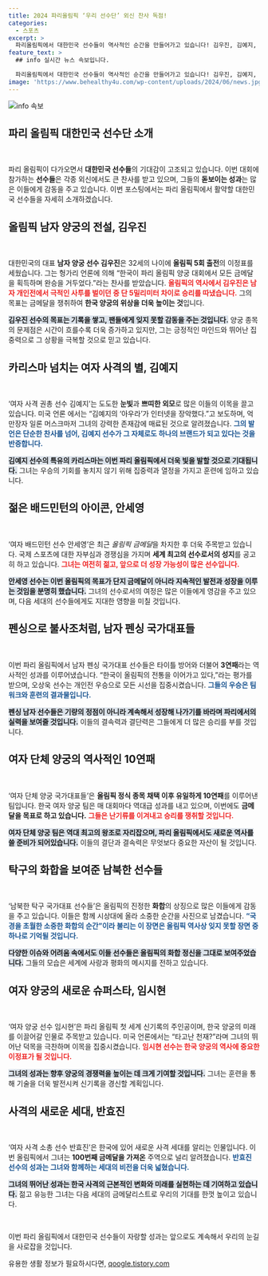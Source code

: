 ```yaml
---
title: 2024 파리올림픽 ‘우리 선수단’ 외신 찬사 독점!
categories:
  - 스포츠
excerpt: >
  파리올림픽에서 대한민국 선수들이 역사적인 순간을 만들어가고 있습니다! 김우진, 김예지, 안세영 등 스타 선수들의 열정과 놀라운 성적을 확인하고, 그들의 카리스마에 빠져보세요!
feature_text: >
  ## info 실시간 뉴스 속보입니다.

  파리올림픽에서 대한민국 선수들이 역사적인 순간을 만들어가고 있습니다! 김우진, 김예지, 안세영 등 스타 선수들의 열정과 놀라운 성적을 확인하고, 그들의 카리스마에 빠져보세요!
image: 'https://www.behealthy4u.com/wp-content/uploads/2024/06/news.jpg'
---
```


<p><img src="https://www.behealthy4u.com/wp-content/uploads/2024/06/news.jpg" alt="info 속보" /></p>

<h2 data-ke-size="size26">파리 올림픽 대한민국 선수단 소개</h2>

<p data-ke-size="size16">&nbsp;</p>

<p>파리 올림픽이 다가오면서 <strong>대한민국 선수들</strong>의 기대감이 고조되고 있습니다. 이번 대회에 참가하는 <strong>선수들</strong>은 각종 외신에서도 큰 찬사를 받고 있으며, 그들의 <strong>돋보이는 성과</strong>는 많은 이들에게 감동을 주고 있습니다. 이번 포스팅에서는 파리 올림픽에서 활약할 대한민국 선수들을 자세히 소개하겠습니다.</p>

<h2>올림픽 남자 양궁의 전설, 김우진</h2>

<p data-ke-size="size16">&nbsp;</p>

<p>대한민국의 대표 <strong>남자 양궁 선수 김우진</strong>은 32세의 나이에 <strong>올림픽 5회 출전</strong>의 이정표를 세웠습니다. 그는 헝가리 언론에 의해 “한국이 파리 올림픽 양궁 대회에서 모든 금메달을 획득하며 완승을 거두었다.”라는 찬사를 받았습니다. <b><span style="color: #ee2323;">올림픽의 역사에서 김우진은 남자 개인전에서 극적인 사투를 벌이던 중 단 5밀리미터 차이로 승리를 따냈습니다.</span></b> 그의 목표는 금메달을 쟁취하여 <strong>한국 양궁의 위상을 더욱 높이는 것</strong>입니다.</p>

<p><b><span style="background-color: #21538527;">김우진 선수의 목표는 기록을 쌓고, 팬들에게 잊지 못할 감동을 주는 것입니다.</span></b> 양궁 종목의 문제점은 시간이 흐를수록 더욱 증가하고 있지만, 그는 긍정적인 마인드와 뛰어난 집중력으로 그 상황을 극복할 것으로 믿고 있습니다.</p>

<h2>카리스마 넘치는 여자 사격의 별, 김예지</h2>

<p data-ke-size="size16">&nbsp;</p>

<p>‘여자 사격 권총 선수 김예지’는 도도한 <strong>눈빛</strong>과 <strong>쁘띠한 외모</strong>로 많은 이들의 이목을 끌고 있습니다. 미국 언론 <TIME>에서는 “김예지의 ‘아우라’가 인터넷을 장악했다.”고 보도하며, 억만장자 일론 머스크마저 그녀의 강력한 존재감에 매료된 것으로 알려졌습니다. <b><span style="color: #1a5490;">그의 발언은 단순한 찬사를 넘어, 김예지 선수가 그 자체로도 하나의 브랜드가 되고 있다는 것을 반증합니다.</span></b> </p>

<p><b><span style="background-color: #21538527;">김예지 선수의 특유의 카리스마는 이번 파리 올림픽에서 더욱 빛을 발할 것으로 기대됩니다.</span></b> 그녀는 우승의 기회를 놓치지 않기 위해 집중력과 열정을 가지고 훈련에 임하고 있습니다.</p>

<h2>젊은 배드민턴의 아이콘, 안세영</h2>

<p data-ke-size="size16">&nbsp;</p>

<p>‘여자 배드민턴 선수 안세영’은 최근 <em>올림픽 금메달</em>을 차지한 후 더욱 주목받고 있습니다. 국제 스포츠에 대한 자부심과 경쟁심을 가지며 <strong>세계 최고의 선수로서의 성지</strong>를 공고히 하고 있습니다. <b><span style="color: #ee2323;">그녀는 여전히 젊고, 앞으로 더 성장 가능성이 많은 선수입니다.</span></b> </p>

<p><b><span style="background-color: #21538527;">안세영 선수는 이번 올림픽의 목표가 단지 금메달이 아니라 지속적인 발전과 성장을 이루는 것임을 분명히 했습니다.</span></b> 그녀의 선수로서의 여정은 많은 이들에게 영감을 주고 있으며, 다음 세대의 선수들에게도 지대한 영향을 미칠 것입니다.</p>

<h2>펜싱으로 불사조처럼, 남자 펜싱 국가대표들</h2>

<p data-ke-size="size16">&nbsp;</p>

<p>이번 파리 올림픽에서 남자 펜싱 국가대표 선수들은 타이틀 방어와 더불어 <strong>3연패</strong>라는 역사적인 성과를 이루어냈습니다. “한국이 올림픽의 전통을 이어가고 있다,”라는 평가를 받으며, 오상욱 선수는 개인전 우승으로 모든 시선을 집중시켰습니다. <b><span style="color: #1a5490;">그들의 우승은 팀워크와 훈련의 결과물입니다.</span></b> </p>

<p><b><span style="background-color: #21538527;">펜싱 남자 선수들은 기량의 정점이 아니라 계속해서 성장해 나가기를 바라며 파리에서의 실력을 보여줄 것입니다.</span></b> 이들의 결속력과 결단력은 그들에게 더 많은 승리를 부를 것입니다.</p>

<h2>여자 단체 양궁의 역사적인 10연패</h2>

<p data-ke-size="size16">&nbsp;</p>

<p>‘여자 단체 양궁 국가대표들’은 <strong>올림픽 정식 종목 채택 이후 유일하게 10연패</strong>를 이루어낸 팀입니다. 한국 여자 양궁 팀은 매 대회마다 역대급 성과를 내고 있으며, 이번에도 <strong>금메달을 목표로 하고 있습니다.</strong> <b><span style="color: #ee2323;">그들은 난기류를 이겨내고 승리를 쟁취할 것입니다.</span></b> </p>

<p><b><span style="background-color: #21538527;">여자 단체 양궁 팀은 역대 최고의 왕조로 자리잡으며, 파리 올림픽에서도 새로운 역사를 쓸 준비가 되어있습니다.</span></b> 이들의 결단과 결속력은 무엇보다 중요한 자산이 될 것입니다.</p>

<h2>탁구의 화합을 보여준 남북한 선수들</h2>

<p data-ke-size="size16">&nbsp;</p>

<p>‘남북한 탁구 국가대표 선수들’은 올림픽의 진정한 <strong>화합</strong>의 상징으로 많은 이들에게 감동을 주고 있습니다. 이들은 함께 시상대에 올라 소중한 순간을 사진으로 남겼습니다. <b><span style="color: #1a5490;">“국경을 초월한 소중한 화합의 순간”이라 불리는 이 장면은 올림픽 역사상 잊지 못할 장면 중 하나로 기억될 것입니다.</span></b> </p>

<p><b><span style="background-color: #21538527;">다양한 이슈와 어려움 속에서도 이들 선수들은 올림픽의 화합 정신을 그대로 보여주었습니다.</span></b> 그들의 모습은 세계에 사랑과 평화의 메시지를 전하고 있습니다.</p>

<h2>여자 양궁의 새로운 슈퍼스타, 임시현</h2>

<p data-ke-size="size16">&nbsp;</p>

<p>‘여자 양궁 선수 임시현’은 파리 올림픽 첫 세계 신기록의 주인공이며, 한국 양궁의 미래를 이끌어갈 인물로 주목받고 있습니다. 미국 언론에서는 “타고난 천재?”라며 그녀의 뛰어난 덕목을 극찬하며 이목을 집중시켰습니다. <b><span style="color: #ee2323;">임시현 선수는 한국 양궁의 역사에 중요한 이정표가 될 것입니다.</span></b> </p>

<p><b><span style="background-color: #21538527;">그녀의 성과는 향후 양궁의 경쟁력을 높이는 데 크게 기여할 것입니다.</span></b> 그녀는 훈련을 통해 기술을 더욱 발전시켜 신기록을 경신할 계획입니다.</p>

<h2>사격의 새로운 세대, 반효진</h2>

<p data-ke-size="size16">&nbsp;</p>

<p>‘여자 사격 소총 선수 반효진’은 한국에 있어 새로운 사격 세대를 알리는 인물입니다. 이번 올림픽에서 그녀는 <strong>100번째 금메달을 가져온</strong> 주역으로 널리 알려졌습니다. <b><span style="color: #1a5490;">반효진 선수의 성과는 그녀와 함께하는 세대의 비전을 더욱 넓혔습니다.</span></b> </p>

<p><b><span style="background-color: #21538527;">그녀의 뛰어난 성과는 한국 사격의 근본적인 변화와 미래를 실현하는 데 기여하고 있습니다.</span></b> 젊고 유능한 그녀는 다음 세대의 금메달리스트로 우리의 기대를 한껏 높이고 있습니다.</p>

<p data-ke-size="size16">&nbsp;</p>

<p>이번 파리 올림픽에서 대한민국 선수들이 자랑할 성과는 앞으로도 계속해서 우리의 눈길을 사로잡을 것입니다.  </p>
유용한 생활 정보가 필요하시다면, <a href="https://qoogle.tistory.com" rel="dofollow">qoogle.tistory.com</a>


